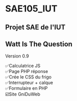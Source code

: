 # SAE105_IUT
## Projet SAE de l'IUT  
## Watt Is The Question  
Version 0.9  

✅Calculatrice JS  
✅Page PHP réponse  
✅Crée le CSS du frigo  
✅Interrupteur + calque  
✅Formulaire en PHP  
☑️Site GniDuWeb  
